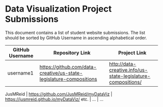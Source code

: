 # Data Visualization Project Submissions

This document contains a list of student website submissions. The list should be sorted by GitHub Username in ascending alphabetical order.

GitHub Username | Repository Link | Project Link
--- | --- | ---
username1 | https://github.com/data-creative/us-state-legislature-compositions | http://data-creative.info/us-state-legislature-compositions/

JusMReid | https://github.com/JusMReid/myDataViz | https://jusmreid.github.io/myDataViz/
etc. | ... | ...
